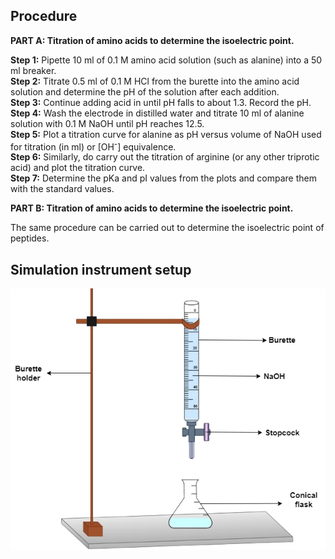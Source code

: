 ## Procedure
**PART A: Titration of amino acids to determine the isoelectric point.**

**Step 1:** Pipette 10 ml of 0.1 M amino acid solution (such as alanine) into a 50 ml breaker.  
**Step 2:** Titrate 0.5 ml of 0.1 M HCl from the burette into the amino acid solution and determine the pH of the solution after each addition.  
**Step 3:** Continue adding acid in until pH falls to about 1.3. Record the pH.  
**Step 4:** Wash the electrode in distilled water and titrate 10 ml of alanine solution with 0.1 M NaOH until pH reaches 12.5.  
**Step 5:** Plot a titration curve for alanine as pH versus volume of NaOH used for titration (in ml) or [OH<sup>-</sup>] equivalence.  
**Step 6:** Similarly, do carry out the titration of arginine (or any other triprotic acid) and plot the titration curve.  
**Step 7:** Determine the pKa and pI values from the plots and compare them with the standard values.  


**PART B: Titration of amino acids to determine the isoelectric point.**

The same procedure can be carried out to determine the isoelectric point of peptides.





## Simulation instrument setup
<div align="center">
<img src="images/burette.png" class="img-fluid">
</div>